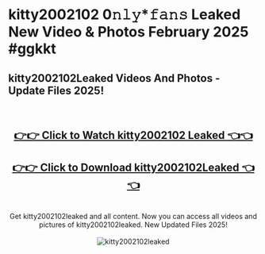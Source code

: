 # kitty2002102 0𝚗𝚕𝚢*𝚏𝚊𝚗𝚜 Leaked New Video & Photos February 2025 #ggkkt

<h2>kitty2002102Leaked Videos And Photos - Update Files 2025!</h2>
<br>
<div align="center">
<h2><a href="https://mediaupload.pro?title=kitty2002102&ref=11F" rel="nofollow">👉👉 Click to Watch kitty2002102 Leaked 👈👈</a></h2>
<h2><a href="https://mediaupload.pro?title=kitty2002102&ref=11F" rel="nofollow">👉👉 Click to Download kitty2002102Leaked 👈👈</a></h2>
<br>
Get kitty2002102leaked and all content. Now you can access all videos and pictures of kitty2002102leaked. New Updated Files 2025!
<br>
<br>
<a href="https://mediaupload.pro?title=kitty2002102&ref=11F" rel="nofollow" data-target="animated-image.originalLink"><img src="https://i.ibb.co/Gkj2r4b/banner.png" alt="kitty2002102leaked" style="max-width: 100%; display: inline-block;" data-target="animated-image.originalImage"></a>
</div>
<br>

